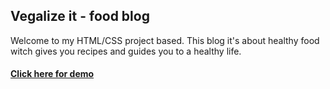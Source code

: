 <h2>Vegalize it - food blog</h2>
<p>Welcome to my HTML/CSS project based. This blog it's about healthy food witch gives you recipes and guides you to a healthy life.</p>
<h4><a href="https://andreimihai-designam.github.io/blog_site/">Click here for demo</a></h4>

